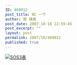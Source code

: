 ```yaml
---
ID: 469012
post_title: NC 一下
author: 南 靖男
post_date: 2007-10-16 22:59:45
post_excerpt: ""
layout: post
permalink: 2007/10/469012
published: true
---
```

<a href="https://larryli.cn/wp-content/uploads/50/5051/2007/10/sos3db.jpg" title="SOS3表"><img src="https://larryli.cn/wp-content/uploads/50/5051/2007/10/sos3db.thumbnail.jpg" alt="SOS3表" /></a>